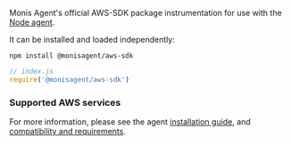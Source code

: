 Monis Agent's official AWS-SDK package instrumentation for use with the
[Node agent](https://github.com/Cryptoking28/monisagent).

It can be installed and loaded independently:

```
npm install @monisagent/aws-sdk
```
```js
// index.js
require('@monisagent/aws-sdk')
```

### Supported AWS services

For more information, please see the agent [installation guide][1], and
[compatibility and requirements][2].

[1]: https://docs.monisagent.com/docs/agents/nodejs-agent/installation-configuration/install-nodejs-agent
[2]: https://docs.monisagent.com/docs/agents/nodejs-agent/getting-started/compatibility-requirements-nodejs-agent
